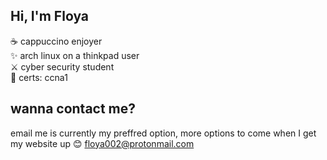 ## Hi, I'm Floya

☕ cappuccino enjoyer<br>
✨ arch linux on a thinkpad user<br>
⚔️ cyber security student<br>
📜 certs: ccna1<br>

## wanna contact me?
email me is currently my preffred option, more options to come when I get my website up 😊
floya002@protonmail.com

